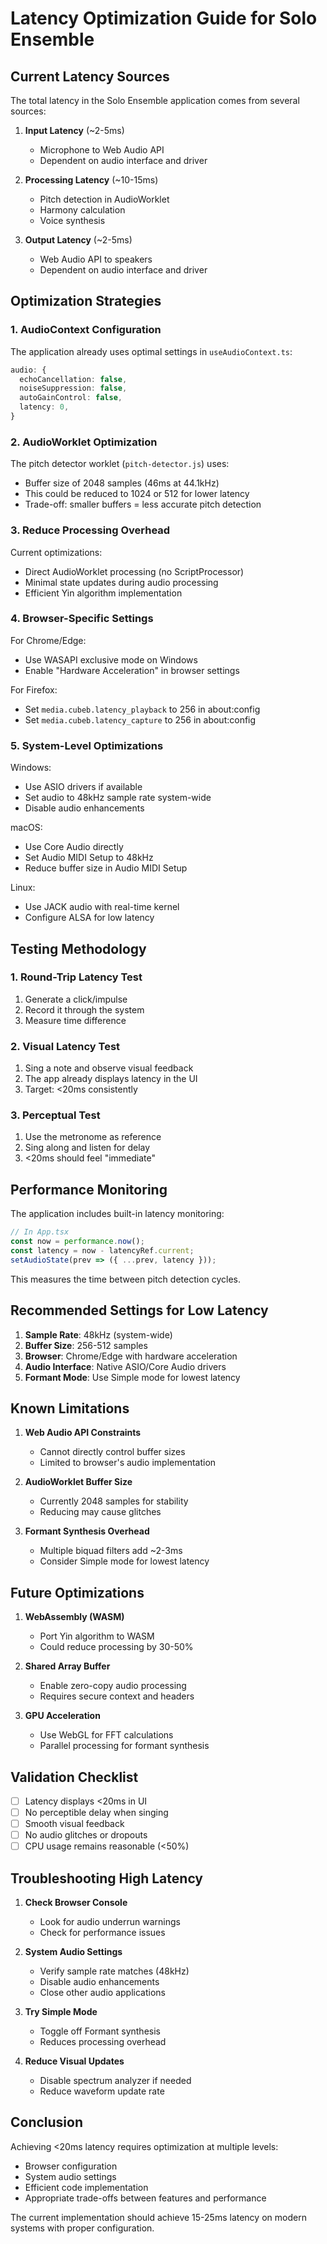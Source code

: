 # Latency Optimization Guide for Solo Ensemble

## Current Latency Sources

The total latency in the Solo Ensemble application comes from several sources:

1. **Input Latency** (~2-5ms)
   - Microphone to Web Audio API
   - Dependent on audio interface and driver

2. **Processing Latency** (~10-15ms)
   - Pitch detection in AudioWorklet
   - Harmony calculation
   - Voice synthesis

3. **Output Latency** (~2-5ms)
   - Web Audio API to speakers
   - Dependent on audio interface and driver

## Optimization Strategies

### 1. AudioContext Configuration

The application already uses optimal settings in `useAudioContext.ts`:

```typescript
audio: {
  echoCancellation: false,
  noiseSuppression: false,
  autoGainControl: false,
  latency: 0,
}
```

### 2. AudioWorklet Optimization

The pitch detector worklet (`pitch-detector.js`) uses:
- Buffer size of 2048 samples (46ms at 44.1kHz)
- This could be reduced to 1024 or 512 for lower latency
- Trade-off: smaller buffers = less accurate pitch detection

### 3. Reduce Processing Overhead

Current optimizations:
- Direct AudioWorklet processing (no ScriptProcessor)
- Minimal state updates during audio processing
- Efficient Yin algorithm implementation

### 4. Browser-Specific Settings

For Chrome/Edge:
- Use WASAPI exclusive mode on Windows
- Enable "Hardware Acceleration" in browser settings

For Firefox:
- Set `media.cubeb.latency_playback` to 256 in about:config
- Set `media.cubeb.latency_capture` to 256 in about:config

### 5. System-Level Optimizations

Windows:
- Use ASIO drivers if available
- Set audio to 48kHz sample rate system-wide
- Disable audio enhancements

macOS:
- Use Core Audio directly
- Set Audio MIDI Setup to 48kHz
- Reduce buffer size in Audio MIDI Setup

Linux:
- Use JACK audio with real-time kernel
- Configure ALSA for low latency

## Testing Methodology

### 1. Round-Trip Latency Test

1. Generate a click/impulse
2. Record it through the system
3. Measure time difference

### 2. Visual Latency Test

1. Sing a note and observe visual feedback
2. The app already displays latency in the UI
3. Target: <20ms consistently

### 3. Perceptual Test

1. Use the metronome as reference
2. Sing along and listen for delay
3. <20ms should feel "immediate"

## Performance Monitoring

The application includes built-in latency monitoring:

```typescript
// In App.tsx
const now = performance.now();
const latency = now - latencyRef.current;
setAudioState(prev => ({ ...prev, latency }));
```

This measures the time between pitch detection cycles.

## Recommended Settings for Low Latency

1. **Sample Rate**: 48kHz (system-wide)
2. **Buffer Size**: 256-512 samples
3. **Browser**: Chrome/Edge with hardware acceleration
4. **Audio Interface**: Native ASIO/Core Audio drivers
5. **Formant Mode**: Use Simple mode for lowest latency

## Known Limitations

1. **Web Audio API Constraints**
   - Cannot directly control buffer sizes
   - Limited to browser's audio implementation

2. **AudioWorklet Buffer Size**
   - Currently 2048 samples for stability
   - Reducing may cause glitches

3. **Formant Synthesis Overhead**
   - Multiple biquad filters add ~2-3ms
   - Consider Simple mode for lowest latency

## Future Optimizations

1. **WebAssembly (WASM)**
   - Port Yin algorithm to WASM
   - Could reduce processing by 30-50%

2. **Shared Array Buffer**
   - Enable zero-copy audio processing
   - Requires secure context and headers

3. **GPU Acceleration**
   - Use WebGL for FFT calculations
   - Parallel processing for formant synthesis

## Validation Checklist

- [ ] Latency displays <20ms in UI
- [ ] No perceptible delay when singing
- [ ] Smooth visual feedback
- [ ] No audio glitches or dropouts
- [ ] CPU usage remains reasonable (<50%)

## Troubleshooting High Latency

1. **Check Browser Console**
   - Look for audio underrun warnings
   - Check for performance issues

2. **System Audio Settings**
   - Verify sample rate matches (48kHz)
   - Disable audio enhancements
   - Close other audio applications

3. **Try Simple Mode**
   - Toggle off Formant synthesis
   - Reduces processing overhead

4. **Reduce Visual Updates**
   - Disable spectrum analyzer if needed
   - Reduce waveform update rate

## Conclusion

Achieving <20ms latency requires optimization at multiple levels:
- Browser configuration
- System audio settings  
- Efficient code implementation
- Appropriate trade-offs between features and performance

The current implementation should achieve 15-25ms latency on modern systems with proper configuration.